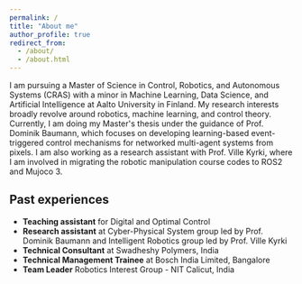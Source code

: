 ```yaml
---
permalink: /
title: "About me"
author_profile: true
redirect_from: 
  - /about/
  - /about.html
---
```


I am pursuing a Master of Science in Control, Robotics, and Autonomous Systems (CRAS) with a minor in Machine Learning, Data Science, and Artificial Intelligence at Aalto University in Finland. My research interests broadly revolve around robotics, machine learning, and control theory. Currently, I am doing my Master's thesis under the guidance of Prof. Dominik Baumann, which focuses on developing learning-based event-triggered control mechanisms for networked multi-agent systems from pixels. I am also working as a research assistant with Prof. Ville Kyrki, where I am involved in migrating the robotic manipulation course codes to ROS2 and Mujoco 3.

## Past experiences
* **Teaching assistant** for Digital and Optimal Control
* **Research assistant** at Cyber-Physical System group led by Prof. Dominik Baumann and Intelligent Robotics group led by Prof. Ville Kyrki
* **Technical Consultant** at Swadheshy Polymers, India
* **Technical Management Trainee** at Bosch India Limited, Bangalore
* **Team Leader** Robotics Interest Group - NIT Calicut, India

